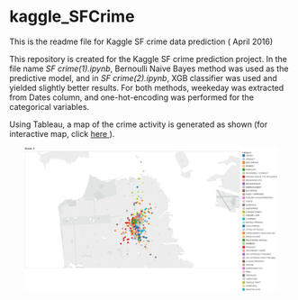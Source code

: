 # kaggle_SFCrime
This is the readme file for Kaggle SF crime data prediction ( April 2016)
 
<p>This repository is created for the Kaggle SF crime prediction project. In the file name <i>SF crime(1).ipynb</i>, Bernoulli Naive Bayes method was used as the predictive model, and 
in <i>SF crime(2).ipynb</i>, XGB classifier was used and yielded slightly better results. For both methods, weekeday was extracted from Dates column, and one-hot-encoding was performed for the 
categorical variables.</p>

<p> Using Tableau, a map of the crime activity is generated as shown (for interactive map, click <a href="https://public.tableau.com/shared/9G5CTJZ4Y?:display_count=yes"> here </a>).
<p align="center">
  <img src="crime_location.png" width="450"/>
</p>
